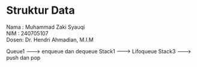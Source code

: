 # Struktur Data
Nama : Muhammad Zaki Syauqi  
NIM  : 240705107  
Dosen: Dr. Hendri Ahmadian, M.I.M  

Queue1 ---> enqueue dan dequeue
Stack1 ---> Lifoqueue
Stack3 ---> push dan pop